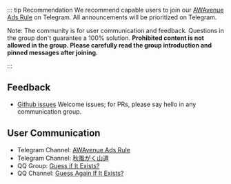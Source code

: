 ::: tip Recommendation
We recommend capable users to join our [AWAvenue Ads Rule](https://t.me/AWAvenueAdsRule) on Telegram. All announcements will be prioritized on Telegram.

Note: The community is for user communication and feedback. Questions in the group don't guarantee a 100% solution. **Prohibited content is not allowed in the group. Please carefully read the group introduction and pinned messages after joining.**

:::
## Feedback

- [Github issues](https://github.com/TG-Twilight/AWAvenue-Ads-Rule/issues) Welcome issues; for PRs, please say hello in any communication group.

## User Communication

- Telegram Channel: [AWAvenue Ads Rule](https://t.me/AWAvenueAdsRule)
- Telegram Channel: [秋風がく山道](https://t.me/AWAvenueAdsChat)
- QQ Group: [Guess if It Exists?](https://youtu.be/dQw4w9WgXcQ)
- QQ Channel: [Guess Again If It Exists?](https://www.ubisoft.com/zh-tw/game/rainbow-six/siege)
